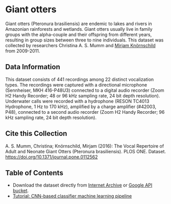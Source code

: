 # Giant otters

Giant otters (Pteronura brasiliensis) are endemic to lakes and rivers in Amazonian rainforests and wetlands. Giant otters usually live in family groups with the alpha-couple and their offspring from different years, resulting in group sizes between three to nine individuals. This dataset was collected by researchers Christina A. S. Mumm and [Mirjam Knörnschild](http://mirjam-knoernschild.org/) from 2009-2011.

## Data Information

This dataset consists of 441 recordings among 22 distinct vocalization types. The recordings were captured with a directional microphone (Sennheiser, MKH 416-P48U3) connected to a digital audio recorder (Zoom H2 Handy Recorder; 48 or 96 kHz sampling rate, 24 bit depth resolution). Underwater calls were recorded with a hydrophone (RESON TC4013 Hydrophone, 1 Hz to 170 kHz), amplified by a charge amplifier (#42003, P48), connected to a second audio recorder (Zoom H2 Handy Recorder; 96 kHz sampling rate, 24 bit depth resolution). 

## Cite this Collection 
A. S. Mumm, Christina; Knörnschild, Mirjam (2016): The Vocal Repertoire of Adult and Neonate Giant Otters (Pteronura brasiliensis). PLOS ONE. Dataset. https://doi.org/10.1371/journal.pone.0112562

## Table of Contents 
- Download the dataset directly from [Internet Archive](https://archive.org/details/giant_otters) or [Google API bucket](https://storage.googleapis.com/ml-bioacoustics-datasets/giant_otters.zip).
- [Tutorial: CNN-based classifier machine learning pipeline](https://github.com/earthspecies/library/blob/main/giant_otter/cnn-classifier-pipeline.ipynb)
